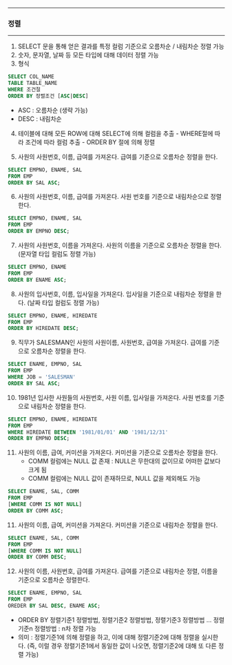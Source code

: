 ------
### 정렬
------
1. SELECT 문을 통해 얻은 결과를 특정 컬럼 기준으로 오름차순 / 내림차순 정렬 가능
2. 숫자, 문자열, 날짜 등 모든 타입에 대해 데이터 정렬 가능
3. 형식
```sql
SELECT COL_NAME
TABLE TABLE_NAME
WHERE 조건절
ORDER BY 정렬조건 [ASC|DESC]
```

  - ASC : 오름차순 (생략 가능)
  - DESC : 내림차순

4. 테이블에 대해 모든 ROW에 대해 SELECT에 의해 컬럼을 추출 - WHERE절에 따라 조건에 따라 컬럼 추출 - ORDER BY 절에 의해 정렬

5. 사원의 사원번호, 이름, 급여를 가져온다. 급여를 기준으로 오름차순 정렬을 한다.
```sql
SELECT EMPNO, ENAME, SAL
FROM EMP
ORDER BY SAL ASC;
```

6. 사원의 사원번호, 이름, 급여를 가져온다. 사원 번호를 기준으로 내림차순으로 정렬한다.
```sql
SELECT EMPNO, ENAME, SAL
FROM EMP
ORDER BY EMPNO DESC;
```

7. 사원의 사원번호, 이름을 가져온다. 사원의 이름을 기준으로 오름차순 정렬을 한다. (문자열 타입 컬럼도 정렬 가능)
```sql
SELECT EMPNO, ENAME
FROM EMP
ORDER BY ENAME ASC;
```

8. 사원의 입사번호, 이름, 입사일을 가져온다. 입사일을 기준으로 내림차순 정렬을 한다. (날짜 타입 컬럼도 정렬 가능)
```sql
SELECT EMPNO, ENAME, HIREDATE
FROM EMP
ORDER BY HIREDATE DESC;
```

9. 직무가 SALESMAN인 사원의 사원이름, 사원번호, 급여을 가져온다. 급여를 기준으로 오름차순 정렬을 한다.
```sql
SELECT ENAME, EMPNO, SAL
FROM EMP
WHERE JOB = 'SALESMAN'
ORDER BY SAL ASC;
```

10. 1981년 입사한 사원들의 사원번호, 사원 이름, 입사일을 가져온다. 사원 번호를 기준으로 내림차순 정렬을 한다.
```sql
SELECT EMPNO, ENAME, HIREDATE
FROM EMP
WHERE HIREDATE BETWEEN '1981/01/01' AND '1981/12/31'
ORDER BY EMPNO DESC;
```

11. 사원의 이름, 급여, 커미션을 가져온다. 커미션을 기준으로 오름차순 정렬을 한다.
    - COMM 컬럼에는 NULL 값 존재 : NULL은 무한대의 값이므로 어떠한 값보다 크게 됨
    - COMM 컬럼에는 NULL 값이 존재하므로, NULL 값을 제외해도 가능
```sql
SELECT ENAME, SAL, COMM
FROM EMP
[WHERE COMM IS NOT NULL]
ORDER BY COMM ASC;
```

11. 사원의 이름, 급여, 커미션을 가져온다. 커미션을 기준으로 내림차순 정렬을 한다.
```sql
SELECT ENAME, SAL, COMM
FROM EMP
[WHERE COMM IS NOT NULL]
ORDER BY COMM DESC;
```

12. 사원의 이름, 사원번호, 급여를 가져온다. 급여를 기준으로 내림차순 정렬, 이름을 기준으로 오름차순 정렬한다.
```sql
SELECT ENAME, EMPNO, SAL
FROM EMP
OREDER BY SAL DESC, ENAME ASC;
```
 - ORDER BY 정렬기준1 정렬방법, 정렬기준2 정렬방법, 정렬기준3 정렬방법 ... 정렬기준n 정렬방법 : n차 정렬 가능
 - 의미 : 정렬기준1에 의해 정렬을 하고, 이에 대해 정렬기준2에 대해 정렬을 실시한다. (즉, 이럴 경우 정렬기준1에서 동일한 값이 나오면, 정렬기준2에 대해 또 다른 정렬 가능)
